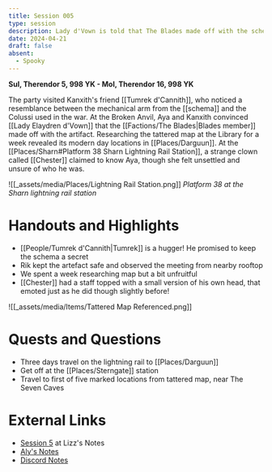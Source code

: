 ```yaml
---
title: Session 005
type: session
description: Lady d'Vown is told that The Blades made off with the schema - a lie!
date: 2024-04-21
draft: false
absent:
  - Spooky
---
```

**Sul, Therendor 5, 998 YK - Mol, Therendor 16, 998 YK**

The party visited Kanxith's friend [[Tumrek d'Cannith]], who noticed a resemblance between the mechanical arm from the [[schema]] and the Colussi used in the war. At the Broken Anvil, Aya and Kanxith convinced [[Lady Elaydren d'Vown]] that the [[Factions/The Blades|Blades member]] made off with the artifact. Researching the tattered map at the Library for a week revealed its modern day locations in [[Places/Darguun]]. At the [[Places/Sharn#Platform 38 Sharn Lightning Rail Station]], a strange clown called [[Chester]] claimed to know Aya, though she felt unsettled and unsure of who he was.

![[_assets/media/Places/Lightning Rail Station.png]]
*Platform 38 at the Sharn lightning rail station*
# Handouts and Highlights
- [[People/Tumrek d'Cannith|Tumrek]] is a hugger! He promised to keep the schema a secret  
- Rik kept the artefact safe and observed the meeting from nearby rooftop  
- We spent a week researching map but a bit unfruitful  
- [[Chester]] had a staff topped with a small version of his own head, that emoted just as he did though slightly before!

![[_assets/media/Items/Tattered Map Referenced.png]]
# Quests and Questions
- Three days travel on the lightning rail to [[Places/Darguun]]  
- Get off at the [[Places/Sterngate]] station  
- Travel to first of five marked locations from tattered map, near The Seven Caves
# External Links
- [Session 5](https://docs.google.com/document/d/1J33aBWlHE9Q3B2MMNnUZiaMUoW-X7qpKUtETTQmvalc/edit#heading=h.ih5xwt4nkywk) at Lizz's Notes
- [Aly's Notes](https://docs.google.com/document/d/1fSQjHnHHLE2g8VXjjjo7_mex3K2nn8vOA5Q_iREG5QU/edit)
- [Discord Notes](https://discord.com/channels/283480767844057088/1208993465531105380/1231722480138453032)